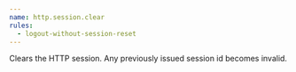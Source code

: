 ```yaml
---
name: http.session.clear
rules:
  - logout-without-session-reset
---
```


Clears the HTTP session. Any previously issued session id becomes invalid.
